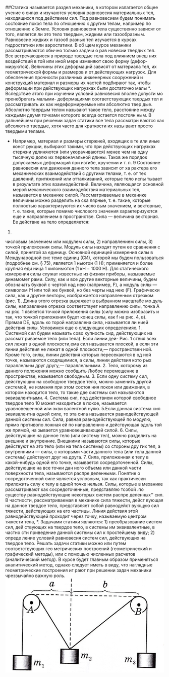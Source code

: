 ##Статика
называется раздел механики, в котором излагается
общее учение о силах и изучаются условия равновесия материальных
тел, находящихся под действием сил.
Под равновесием будем понимать состояние покоя тела по отно­шению к другим телам, например по отношению к Земле. Условия
равновесия тела существенно зависят от того, является ли это тело
твердым, жидким или газообразным. Равновесие жидких и газооб­
разных тел изучается в курсах гидростатики или аэростатики. В об­
щем курсе механики рассматриваются обычно только задачи о рав­
новесии твердых тел.
Все встречающиеся в природе твердые тела под влиянием внеш­
них воздействий в той или иной мере изменяют свою форму (дефор­
мируются). Величины этих деформаций зависят от материала тел,
их геометрической формы и размеров и от действующих нагрузок.
Для обеспечения прочности различных инженерных сооружений и
конструкций материал и размеры их частей подбирают так, чтобы
деформации при действующих нагрузках были достаточно малы *.
Вследствие этого при изучении условий равновесия вполне допусти­
мо пренебрегать малыми- деформациями соответствующих твердых
тел и рассматривать их как недеформируемые или абсолютно твер­
дые.
Абсолютно твердым телом
называют такое тело, расстояние
между каждыми двумя точками которого всегда остается постоян­
ным. В дальнейшем при решении задач статики все тела рассматри­
ваются как абсолютно твердые, хотя часто для краткости их назы­
вают просто твердыми телами.
* Например, материал и размеры стержней, входящих в те или иные конст­
рукции, выбирают такими, что при действующих нагрузках стержни удлиняются
(или укорачиваются) менее чем на одну тысячную долю их первоначальной длины.
Таков же порядок допускаемых деформаций при изгибе, кручении и т. п.
9
Состояние равновесия или движения данного тела зависит от ха­
рактера его механических взаимодействий с другими телами, т. е.
от тех давлений, притяжений или отталкиваний, которые тело испы­
тывает в результате этих взаимодействий. Величина, являющаяся
основной мерой механического взаимодействия материальных тел,
называется в механике
силой.
Рассматриваемые в механике величины можно разделить на
ска­
лярные,
т. е. такие, которые полностью характеризуются их число­
вым значением, и
векторные,
т. е. такие, которые помимо числового
значения характеризуются еще и направлением в пространстве.
Сила — величина векторная. Ее действие на тело определяется:
1)
числовым значением
или
модулем
силы, 2)
направлением
силы,
3)
точкой прилоясения
силы.
Модуль силы находят путем ее сравнения с силой, принятой за
единицу. Основной единицей измерения силы в Международной сис­
теме единиц (СИ), которой мы будем пользоваться (подробнее см.
§ 75), является 1 ньютон (1 Н); применяется и более крупная еди­
ница 1 килоньютон (1 кН = 1000 Н). Для статического измерения
силы служат известные из физики приборы, называемые
динамомет­
рами.
Силу, как и все другие векторные величины, будем обозначать
буквой с чертой над нею (например,
F),
а модуль силы — символом
l^l или той же буквой, но без черты над нею
(F).
Графически сила,
как и другие векторы, изображается направленным отрезком
(рис. 1). Длина этого отрезка выражает в выбранном масштабе мо­
дуль силы, направление отрезка соответствует направлению силы,
точка
А
на ряс. 1 является точкой приложения силы (силу можно
изобразить и так, что точкой приложения будет конец силы, как
f на рис. 4, в). Прямая
DE,
вдоль ко­
торой направлена сила, называется
ли­
нией действия силы.
Условимся еще о
следующих определениях.
1.
Системой сил
будем называть сово­
купность сид, действующих на рассмат­
риваемое тело (или тела). Если линии дей-
Рис. 1
ствия всех сил лежат в одной плоскости,ема сил называется
плоской,
а если
эти линии действия не лежат в одной плоскости,—
пространствен­
ной.
Кроме того, силы, линии действия которых пересекаются в од­
ной точке, называются
сходящимися,
а силы, линии действия кото­
рых параллельны друг другу,—
параллельными.
2. Тело, которому из данного положения можно сообщить Любое
перемещение в пространстве, называется
свободным.
3. Если одну систему сил, действующих на свободное твердое
тело, можно заменить другой системой, не изменяя при этом состоя­
ния покоя или движения, в котором находится тело, то такие две
системы сил называются
эквивалентными.
4. Система сил, под действием которой свободное твердое тело
10
может
находиться в покое, называется
уравновешенной
или экви­
валентной
нулю.
  5.Если
данная система сил эквивалентна одной силе, то эта сила
называется
равнодействующей
данной системы сил.
Сила, равная равнодействующей по модулю, прямо противопо­
ложная ей по направлению и действующая вдоль той же прямой, на­
зывается
уравновешивающей
силой.
6. Силы, действующие на данное тело (или систему тел), можно
разделить на внешние и внутренние.
Внешними
называются силы,
которые действуют на это тело (или на тела системы) со стороны дру­
гих тел, а
внутренними
— силы, с которыми части данного тела
(или тела данной системы) действуют друг на друга.
7. Сила, приложенная к телу в какой-нибудь одной его точке,
называется
сосредоточенной.
Силы, действующие на все точки дан­
ного объема или данной части поверхности тела, называются
распре­
деленными.
Понятие о сосредоточенной силе является условным, так как
практически приложить силу к телу в одной точке нельзя. Силы, которые в механике рассматривают как сосредоточенные, представля­ю тсобой .по существу равнодействующие некоторых систем распре­
деленных'' сил.
В частности, рассматриваемая в механике сила тяжести, дейст­
вующая на данное твердое тело, представляет собой равнодейст­
вующую сил тяжести, действующих на его частицы. Линия действия
этой равнодействующей проходит через точку, называемую
центром
тяжести тела, *.
Задачами статики являются: 1) преобразование систем сил, дей­
ствующих на твердое тело, в системы им эквивалентные, в частно­
сти приведение данной системы сил к простейшему виду; 2) опреде­
ление условий равновесия систем сил, действующих на твердое
тело.
Решать задачи статики можно или путем соответствующих гео­
метрических построений (геометрический и графический методы),
или с помощью численных расчетов (аналитический метод). В курсе
будет главным образом применяться аналитический метод, однако
следует иметь в виду, что наглядные геометрические построения иг­
рают при решении задач механики чрезвычайно важную роль.
![](img/statik.png)